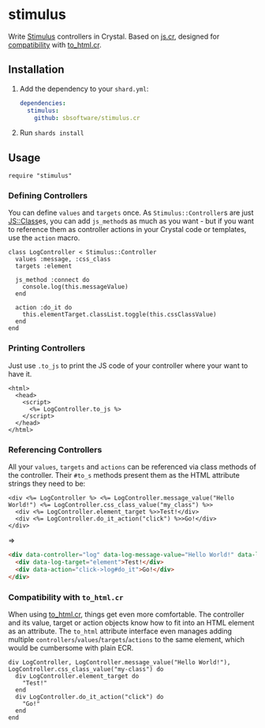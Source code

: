 # stimulus

Write [Stimulus](https://stimulus.hotwired.dev/) controllers in Crystal. Based on [js.cr](https://github.com/sbsoftware/js.cr), designed for [compatibility](#compatibility-with-to_htmlcr) with [to_html.cr](https://github.com/sbsoftware/to_html.cr).

## Installation

1. Add the dependency to your `shard.yml`:

   ```yaml
   dependencies:
     stimulus:
       github: sbsoftware/stimulus.cr
   ```

2. Run `shards install`

## Usage

```crystal
require "stimulus"
```

### Defining Controllers

You can define `values` and `targets` once. As `Stimulus::Controller`s are just [JS::Class](https://github.com/sbsoftware/js.cr#javascript-classes)es, you can add `js_method`s as much as you want - but if you want to reference them as controller actions in your Crystal code or templates, use the `action` macro.

```crystal
class LogController < Stimulus::Controller
  values :message, :css_class
  targets :element

  js_method :connect do
    console.log(this.messageValue)
  end

  action :do_it do
    this.elementTarget.classList.toggle(this.cssClassValue)
  end
end
```

### Printing Controllers

Just use `.to_js` to print the JS code of your controller where your want to have it.

```ecr
<html>
  <head>
    <script>
      <%= LogController.to_js %>
    </script>
  </head>
</html>
```

### Referencing Controllers

All your `values`, `targets` and `actions` can be referenced via class methods of the controller. Their `#to_s` methods present them as the HTML attribute strings they need to be:

```ecr
<div <%= LogController %> <%= LogController.message_value("Hello World!") <%= LogController.css_class_value("my_class") %>>
  <div <%= LogController.element_target %>>Test!</div>
  <div <%= LogController.do_it_action("click") %>>Go!</div>
</div>
```
=>
```html
<div data-controller="log" data-log-message-value="Hello World!" data-log-css-class-value="my_class">
  <div data-log-target="element">Test!</div>
  <div data-action="click->log#do_it">Go!</div>
</div>
```

### Compatibility with `to_html.cr`

When using [to_html.cr](https://github.com/sbsoftware/to_html.cr), things get even more comfortable. The controller and its value, target or action objects know how to fit into an HTML element as an attribute. The `to_html` attribute interface even manages adding multiple `controllers`/`values`/`targets`/`actions` to the same element, which would be cumbersome with plain ECR.

```crystal
div LogController, LogController.message_value("Hello World!"), LogController.css_class_value("my-class") do
  div LogController.element_target do
    "Test!"
  end
  div LogController.do_it_action("click") do
    "Go!"
  end
end
```
